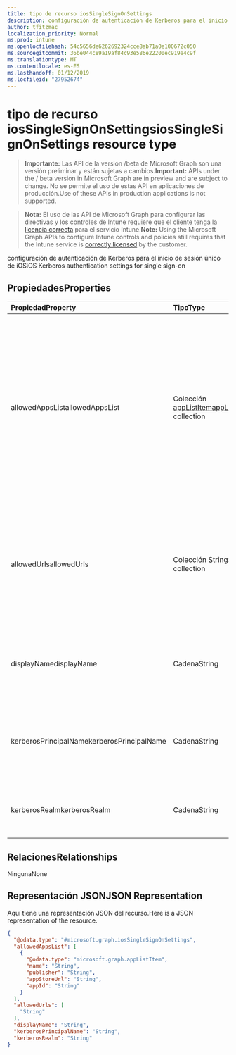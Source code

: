 ```yaml
---
title: tipo de recurso iosSingleSignOnSettings
description: configuración de autenticación de Kerberos para el inicio de sesión único de iOS
author: tfitzmac
localization_priority: Normal
ms.prod: intune
ms.openlocfilehash: 54c5656de6262692324cce8ab71a0e100672c050
ms.sourcegitcommit: 36be044c89a19af84c93e586e22200ec919e4c9f
ms.translationtype: MT
ms.contentlocale: es-ES
ms.lasthandoff: 01/12/2019
ms.locfileid: "27952674"
---
```

# <a name="iossinglesignonsettings-resource-type"></a><span data-ttu-id="15166-103">tipo de recurso iosSingleSignOnSettings</span><span class="sxs-lookup"><span data-stu-id="15166-103">iosSingleSignOnSettings resource type</span></span>

> <span data-ttu-id="15166-104">**Importante:** Las API de la versión /beta de Microsoft Graph son una versión preliminar y están sujetas a cambios.</span><span class="sxs-lookup"><span data-stu-id="15166-104">**Important:** APIs under the / beta version in Microsoft Graph are in preview and are subject to change.</span></span> <span data-ttu-id="15166-105">No se permite el uso de estas API en aplicaciones de producción.</span><span class="sxs-lookup"><span data-stu-id="15166-105">Use of these APIs in production applications is not supported.</span></span>

> <span data-ttu-id="15166-106">**Nota:** El uso de las API de Microsoft Graph para configurar las directivas y los controles de Intune requiere que el cliente tenga la [licencia correcta](https://go.microsoft.com/fwlink/?linkid=839381) para el servicio Intune.</span><span class="sxs-lookup"><span data-stu-id="15166-106">**Note:** Using the Microsoft Graph APIs to configure Intune controls and policies still requires that the Intune service is [correctly licensed](https://go.microsoft.com/fwlink/?linkid=839381) by the customer.</span></span>

<span data-ttu-id="15166-107">configuración de autenticación de Kerberos para el inicio de sesión único de iOS</span><span class="sxs-lookup"><span data-stu-id="15166-107">iOS Kerberos authentication settings for single sign-on</span></span>
## <a name="properties"></a><span data-ttu-id="15166-108">Propiedades</span><span class="sxs-lookup"><span data-stu-id="15166-108">Properties</span></span>
|<span data-ttu-id="15166-109">Propiedad</span><span class="sxs-lookup"><span data-stu-id="15166-109">Property</span></span>|<span data-ttu-id="15166-110">Tipo</span><span class="sxs-lookup"><span data-stu-id="15166-110">Type</span></span>|<span data-ttu-id="15166-111">Descripción</span><span class="sxs-lookup"><span data-stu-id="15166-111">Description</span></span>|
|:---|:---|:---|
|<span data-ttu-id="15166-112">allowedAppsList</span><span class="sxs-lookup"><span data-stu-id="15166-112">allowedAppsList</span></span>|<span data-ttu-id="15166-113">Colección [appListItem](../resources/intune-deviceconfig-applistitem.md)</span><span class="sxs-lookup"><span data-stu-id="15166-113">[appListItem](../resources/intune-deviceconfig-applistitem.md) collection</span></span>|<span data-ttu-id="15166-114">Lista de identificadores de aplicación que tienen permiso para utilizar este inicio de sesión.</span><span class="sxs-lookup"><span data-stu-id="15166-114">List of app identifiers that are allowed to use this login.</span></span> <span data-ttu-id="15166-115">Si se omite este campo, el inicio de sesión se aplica a todas las aplicaciones en el dispositivo.</span><span class="sxs-lookup"><span data-stu-id="15166-115">If this field is omitted, the login applies to all applications on the device.</span></span> <span data-ttu-id="15166-116">Esta colección puede contener un máximo de 500 elementos.</span><span class="sxs-lookup"><span data-stu-id="15166-116">This collection can contain a maximum of 500 elements.</span></span>|
|<span data-ttu-id="15166-117">allowedUrls</span><span class="sxs-lookup"><span data-stu-id="15166-117">allowedUrls</span></span>|<span data-ttu-id="15166-118">Colección String</span><span class="sxs-lookup"><span data-stu-id="15166-118">String collection</span></span>|<span data-ttu-id="15166-119">Lista de direcciones URL de HTTP que se debe coincidir con el fin de utilizar este inicio de sesión.</span><span class="sxs-lookup"><span data-stu-id="15166-119">List of HTTP URLs that must be matched in order to use this login.</span></span> <span data-ttu-id="15166-120">Con iOS 9.0 o posterior, se puede usar un carácter comodín.</span><span class="sxs-lookup"><span data-stu-id="15166-120">With iOS 9.0 or later, a wildcard characters may be used.</span></span>|
|<span data-ttu-id="15166-121">displayName</span><span class="sxs-lookup"><span data-stu-id="15166-121">displayName</span></span>|<span data-ttu-id="15166-122">Cadena</span><span class="sxs-lookup"><span data-stu-id="15166-122">String</span></span>|<span data-ttu-id="15166-123">El nombre para mostrar de la configuración de inicio de sesión que se muestra en el dispositivo receptor.</span><span class="sxs-lookup"><span data-stu-id="15166-123">The display name of login settings shown on the receiving device.</span></span>|
|<span data-ttu-id="15166-124">kerberosPrincipalName</span><span class="sxs-lookup"><span data-stu-id="15166-124">kerberosPrincipalName</span></span>|<span data-ttu-id="15166-125">Cadena</span><span class="sxs-lookup"><span data-stu-id="15166-125">String</span></span>|<span data-ttu-id="15166-126">Un nombre principal de Kerberos.</span><span class="sxs-lookup"><span data-stu-id="15166-126">A Kerberos principal name.</span></span> <span data-ttu-id="15166-127">Si no se proporciona, el usuario se le pida durante la instalación del perfil.</span><span class="sxs-lookup"><span data-stu-id="15166-127">If not provided, the user is prompted for one during profile installation.</span></span>|
|<span data-ttu-id="15166-128">kerberosRealm</span><span class="sxs-lookup"><span data-stu-id="15166-128">kerberosRealm</span></span>|<span data-ttu-id="15166-129">Cadena</span><span class="sxs-lookup"><span data-stu-id="15166-129">String</span></span>|<span data-ttu-id="15166-130">Un nombre de territorio Kerberos.</span><span class="sxs-lookup"><span data-stu-id="15166-130">A Kerberos realm name.</span></span> <span data-ttu-id="15166-131">Distingue entre mayúsculas y minúsculas.</span><span class="sxs-lookup"><span data-stu-id="15166-131">Case sensitive.</span></span>|

## <a name="relationships"></a><span data-ttu-id="15166-132">Relaciones</span><span class="sxs-lookup"><span data-stu-id="15166-132">Relationships</span></span>
<span data-ttu-id="15166-133">Ninguna</span><span class="sxs-lookup"><span data-stu-id="15166-133">None</span></span>
## <a name="json-representation"></a><span data-ttu-id="15166-134">Representación JSON</span><span class="sxs-lookup"><span data-stu-id="15166-134">JSON Representation</span></span>
<span data-ttu-id="15166-135">Aquí tiene una representación JSON del recurso.</span><span class="sxs-lookup"><span data-stu-id="15166-135">Here is a JSON representation of the resource.</span></span>
<!-- {
  "blockType": "resource",
  "@odata.type": "microsoft.graph.iosSingleSignOnSettings"
}
-->
``` json
{
  "@odata.type": "#microsoft.graph.iosSingleSignOnSettings",
  "allowedAppsList": [
    {
      "@odata.type": "microsoft.graph.appListItem",
      "name": "String",
      "publisher": "String",
      "appStoreUrl": "String",
      "appId": "String"
    }
  ],
  "allowedUrls": [
    "String"
  ],
  "displayName": "String",
  "kerberosPrincipalName": "String",
  "kerberosRealm": "String"
}
```





